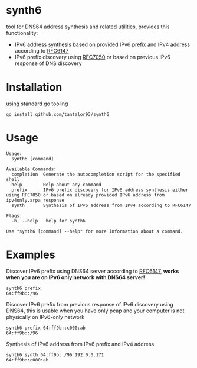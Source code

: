 # synth6
tool for DNS64 address synthesis and related utilities, provides this functionality:
* IPv6 address synthesis based on provided IPv6 prefix and IPv4 address according to [RFC6147](https://www.rfc-editor.org/rfc/rfc6147)
* IPv6 prefix discovery using [RFC7050](https://datatracker.ietf.org/doc/rfc7050/) or based on previous IPv6 response of DNS discovery 

# Installation 
using standard go tooling
```
go install github.com/tantalor93/synth6
```

# Usage
```
Usage:
  synth6 [command]

Available Commands:
  completion  Generate the autocompletion script for the specified shell
  help        Help about any command
  prefix      IPv6 prefix discovery for IPv6 address synthesis either using RFC7050 or based on already provided IPv6 address from ipv4only.arpa response
  synth       Synthesis of IPv6 address from IPv4 according to RFC6147

Flags:
  -h, --help   help for synth6

Use "synth6 [command] --help" for more information about a command.
```

# Examples

Discover IPv6 prefix using DNS64 server according to [RFC6147](https://www.rfc-editor.org/rfc/rfc6147), 
**works when you are on IPv6 only network with DNS64 server!**
```
synth6 prefix
64:ff9b::/96
```

Discover IPv6 prefix from previous response of IPv6 discovery using DNS64, 
this is usable when you have only pcap and your computer is not physically on IPv6-only network
```
synth6 prefix 64:ff9b::c000:ab
64:ff9b::/96
```

Synthesis of IPv6 address from IPv6 prefix and IPv4 address
```
synth6 synth 64:ff9b::/96 192.0.0.171
64:ff9b::c000:ab
```

